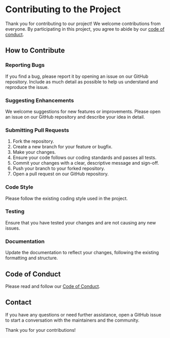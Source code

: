 # Contributing to the Project

Thank you for contributing to our project! We welcome contributions from everyone. By participating in this project, you agree to abide by our [code of conduct](CODE_OF_CONDUCT.md).

## How to Contribute

### Reporting Bugs

If you find a bug, please report it by opening an issue on our GitHub repository. Include as much detail as possible to help us understand and reproduce the issue.

### Suggesting Enhancements

We welcome suggestions for new features or improvements. Please open an issue on our GitHub repository and describe your idea in detail.

### Submitting Pull Requests

1. Fork the repository.
2. Create a new branch for your feature or bugfix.
3. Make your changes.
4. Ensure your code follows our coding standards and passes all tests.
5. Commit your changes with a clear, descriptive message and sign-off.
6. Push your branch to your forked repository.
7. Open a pull request on our GitHub repository.

### Code Style

Please follow the existing coding style used in the project.

### Testing

Ensure that you have tested your changes and are not causing any new issues.

### Documentation

Update the documentation to reflect your changes, following the existing formatting and structure.

## Code of Conduct

Please read and follow our [Code of Conduct](CODE_OF_CONDUCT.md).

## Contact

If you have any questions or need further assistance, open a GitHub issue to start a conversation with the maintainers and the community.

Thank you for your contributions!
